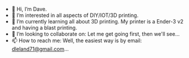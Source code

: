 - 👋 Hi, I’m Dave.
- 👀 I’m interested in all aspects of DIY/IOT/3D printing. 
- 🌱 I’m currently learning all about 3D printing. My printer is a Ender-3 v2 and having a blast printing.
- 💞️ I’m looking to collaborate on: Let me get going first, then we'll see...
- 📫 How to reach me: Well, the easiest way is by email: dleland71@gmail.com...

<!---
dleland71/dleland71 is a ✨ special ✨ repository because its `README.md` (this file) appears on your GitHub profile.
You can click the Preview link to take a look at your changes.
--->

